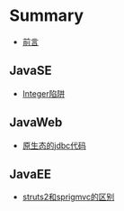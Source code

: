 # Summary

* [前言](README.md)

## JavaSE

* [Integer陷阱](javase/integerxian-jing.md)

## JavaWeb

* [原生态的jdbc代码](yuan-sheng-tai-de-jdbc-dai-ma.md)

## JavaEE

* [struts2和sprigmvc的区别](struts2he-sprigmvc-de-qu-bie.md)

